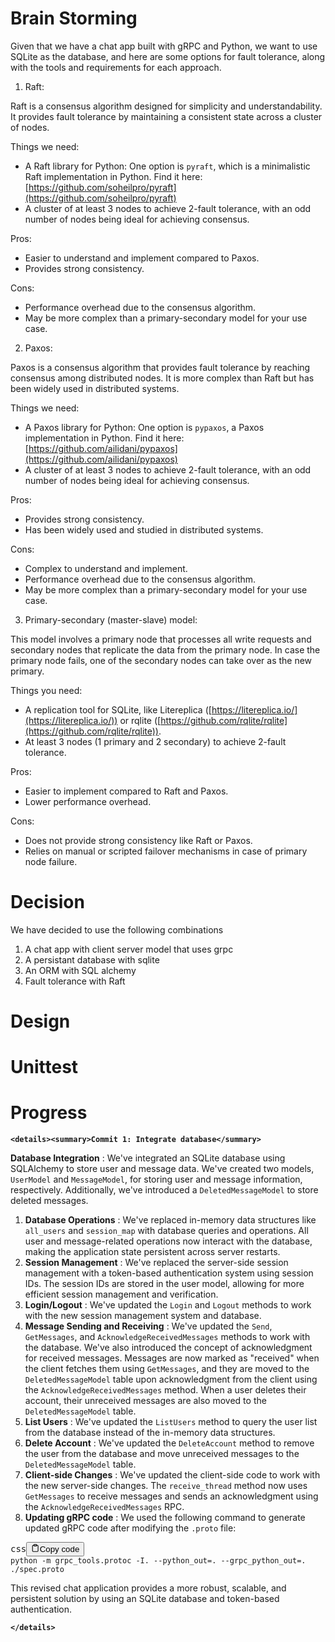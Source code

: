 # Brain Storming

Given that we have a chat app built with gRPC and Python, we want to use SQLite as the database, and here are some options for fault tolerance, along with the tools and requirements for each approach.

1. Raft:

Raft is a consensus algorithm designed for simplicity and understandability. It provides fault tolerance by maintaining a consistent state across a cluster of nodes.

Things we need:

- A Raft library for Python: One option is `pyraft`, which is a minimalistic Raft implementation in Python. Find it here: [https://github.com/soheilpro/pyraft](https://github.com/soheilpro/pyraft)
- A cluster of at least 3 nodes to achieve 2-fault tolerance, with an odd number of nodes being ideal for achieving consensus.

Pros:

- Easier to understand and implement compared to Paxos.
- Provides strong consistency.

Cons:

- Performance overhead due to the consensus algorithm.
- May be more complex than a primary-secondary model for your use case.

2. Paxos:

Paxos is a consensus algorithm that provides fault tolerance by reaching consensus among distributed nodes. It is more complex than Raft but has been widely used in distributed systems.

Things we need:

- A Paxos library for Python: One option is `pypaxos`, a Paxos implementation in Python. Find it here: [https://github.com/ailidani/pypaxos](https://github.com/ailidani/pypaxos)
- A cluster of at least 3 nodes to achieve 2-fault tolerance, with an odd number of nodes being ideal for achieving consensus.

Pros:

- Provides strong consistency.
- Has been widely used and studied in distributed systems.

Cons:

- Complex to understand and implement.
- Performance overhead due to the consensus algorithm.
- May be more complex than a primary-secondary model for your use case.

3. Primary-secondary (master-slave) model:

This model involves a primary node that processes all write requests and secondary nodes that replicate the data from the primary node. In case the primary node fails, one of the secondary nodes can take over as the new primary.

Things you need:

- A replication tool for SQLite, like Litereplica ([https://litereplica.io/](https://litereplica.io/)) or rqlite ([https://github.com/rqlite/rqlite](https://github.com/rqlite/rqlite)).
- At least 3 nodes (1 primary and 2 secondary) to achieve 2-fault tolerance.

Pros:

- Easier to implement compared to Raft and Paxos.
- Lower performance overhead.

Cons:

- Does not provide strong consistency like Raft or Paxos.
- Relies on manual or scripted failover mechanisms in case of primary node failure.

# Decision

We have decided to use the following combinations

1. A chat app with client server model that uses grpc
2. A persistant database with sqlite
3. An ORM with SQL alchemy
4. Fault tolerance with Raft

# Design

# Unittest

# Progress

**`<details><summary>Commit 1: Integrate database</summary>`**

**Database Integration** : We've integrated an SQLite database using SQLAlchemy to store user and message data. We've created two models, `UserModel` and `MessageModel`, for storing user and message information, respectively. Additionally, we've introduced a `DeletedMessageModel` to store deleted messages.

1. **Database Operations** : We've replaced in-memory data structures like `all_users` and `session_map` with database queries and operations. All user and message-related operations now interact with the database, making the application state persistent across server restarts.
2. **Session Management** : We've replaced the server-side session management with a token-based authentication system using session IDs. The session IDs are stored in the user model, allowing for more efficient session management and verification.
3. **Login/Logout** : We've updated the `Login` and `Logout` methods to work with the new session management system and database.
4. **Message Sending and Receiving** : We've updated the `Send`, `GetMessages`, and `AcknowledgeReceivedMessages` methods to work with the database. We've also introduced the concept of acknowledgment for received messages. Messages are now marked as "received" when the client fetches them using `GetMessages`, and they are moved to the `DeletedMessageModel` table upon acknowledgment from the client using the `AcknowledgeReceivedMessages` method. When a user deletes their account, their unreceived messages are also moved to the `DeletedMessageModel` table.
5. **List Users** : We've updated the `ListUsers` method to query the user list from the database instead of the in-memory data structures.
6. **Delete Account** : We've updated the `DeleteAccount` method to remove the user from the database and move unreceived messages to the `DeletedMessageModel` table.
7. **Client-side Changes** : We've updated the client-side code to work with the new server-side changes. The `receive_thread` method now uses `GetMessages` to receive messages and sends an acknowledgment using the `AcknowledgeReceivedMessages` RPC.
8. **Updating gRPC code** : We used the following command to generate updated gRPC code after modifying the `.proto` file:

<pre><div class="bg-black rounded-md mb-4"><div class="flex items-center relative text-gray-200 bg-gray-800 px-4 py-2 text-xs font-sans justify-between rounded-t-md"><span>css</span><button class="flex ml-auto gap-2"><svg stroke="currentColor" fill="none" stroke-width="2" viewBox="0 0 24 24" stroke-linecap="round" stroke-linejoin="round" class="h-4 w-4" height="1em" width="1em" xmlns="http://www.w3.org/2000/svg"><path d="M16 4h2a2 2 0 0 1 2 2v14a2 2 0 0 1-2 2H6a2 2 0 0 1-2-2V6a2 2 0 0 1 2-2h2"></path><rect x="8" y="2" width="8" height="4" rx="1" ry="1"></rect></svg>Copy code</button></div><div class="p-4 overflow-y-auto"><code class="!whitespace-pre hljs language-css">python -m grpc_tools.protoc -I. --python_out=. --grpc_python_out=. ./spec.proto
</code></div></div></pre>

This revised chat application provides a more robust, scalable, and persistent solution by using an SQLite database and token-based authentication.


**`</details>`**
